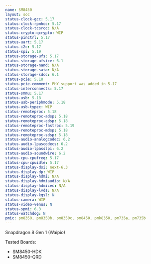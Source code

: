 ```yaml
---
name: SM8450
layout: soc
status-clock-gcc: 5.17
status-clock-rpmhcc: 5.17
status-clock-tcsrcc: N/A
status-crypto-qcrypto: WIP
status-pinctrl: 5.17
status-uart: 5.17
status-i2c: 5.17
status-spi: 5.19
status-storage-ufs: 5.17
status-storage-ufsice: 6.1
status-storage-nand: N/A
status-storage-sata: N/A
status-storage-sdcc: 6.1
status-pcie: 5.18
status-pcie-comment: PHY support was added in 5.17
status-interconnects: 5.17
status-smmu: 5.17
status-usb: 5.18
status-usb-periphmode: 5.18
status-usb-typec: WIP
status-remoteproc: 5.18
status-remoteproc-adsp: 5.18
status-remoteproc-cdsp: 5.18
status-remoteproc-fastrpc: 5.19
status-remoteproc-mdsp: 5.18
status-remoteproc-sdsp: 5.18
status-audio-analogcodec: 6.2
status-audio-lpascodecs: 6.2
status-audio-lpasslpi: 6.2
status-audio-soundwire: 6.2
status-cpu-cpufreq: 5.17
status-cpu-cpuidle: 5.17
status-display-dsi: next-6.3
status-display-dp: WIP
status-display-hdmi: N/A
status-display-hdmiaudio: N/A
status-display-hdmicec: N/A
status-display-lvds: N/A
status-display-kgsl: N
status-camera: WIP
status-video-venus: N
status-spmi: 6.3
status-watchdog: N
pmic: pm8350, pm8350b, pm8350c, pm8450, pmk8350, pm735a, pm735b
---
```

Snapdragon 8 Gen 1 (Waipio)

Tested Boards:
- SM8450-HDK
- SM8450-QRD
